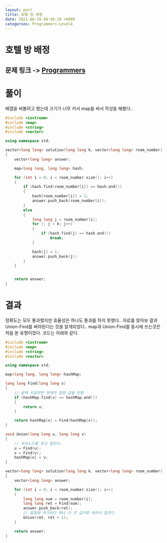 ```yaml
---
layout: post
title: 호텔 방 배정
date: 2021-06-29 08:49:10 +0900
categories: Programmers-Level4
---
```


# 호텔 방 배정
## 문제 링크 -> [Programmers](https://programmers.co.kr/learn/courses/30/lessons/64063)

# 풀이
배열을 써볼려고 했는데 크기가 너무 커서 map을 써서 작성을 해봤다..
```c++
#include <iostream>
#include <map>
#include <string>
#include <vector>

using namespace std;

vector<long long> solution(long long k, vector<long long> room_number)
{
    vector<long long> answer;

    map<long long, long long> hash;

    for (int i = 0; i < room_number.size(); i++)
    {
        if (hash.find(room_number[i]) == hash.end())
        {
            hash[room_number[i]] = 1;
            answer.push_back(room_number[i]);
        }
        else
        {
            long long j = room_number[i];
            for (; j < k; j++)
            {
                if (hash.find(j) == hash.end())
                    break;
            }

            hash[j] = 1;
            answer.push_back(j);
        }
    }


    return answer;
}
```
# 결과
정확도는 모두 통과했지만 효율성은 하나도 통과를 하지 못했다.. 자료를 찾아보 결과 Union-Find를 써야된다는 것을 알게되었다.. map과 Union-Find를 동시에 쓰는것은 처음 본 유형이었다. 코드는 아래와 같다.

```C++
#include <iostream>
#include <map>
#include <string>
#include <vector>

using namespace std;

map<long long, long long> hashMap;

long long Find(long long v)
{
    // 끝에 도달하면 현재의 정점 값을 반환
    if (hashMap.find(v) == hashMap.end())
    {
        return v;
    }

    return hashMap[v] = Find(hashMap[v]);
}

void Union(long long u, long long v)
{
    // 부모노드를 찾고 합친다.
    u = Find(u);
    v = Find(v);
    hashMap[u] = v;
}

vector<long long> solution(long long k, vector<long long> room_number)
{
    vector<long long> answer;

    for (int i = 0; i < room_number.size(); i++)
    {
        long long num = room_number[i];
        long long ret = Find(num);
        answer.push_back(ret);
        // 합칠때 자기보다 하나 더 큰 값이랑 묶어서 합친다.
        Union(ret, ret + 1);
    }

    return answer;
}
```